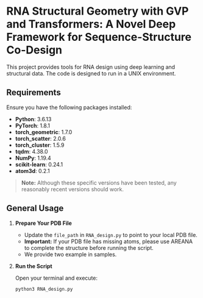 <h1><b>RNA Structural Geometry with GVP and Transformers: A Novel Deep Framework for Sequence-Structure Co-Design </b></h1>

This project provides tools for RNA design using deep learning and structural data. The code is designed to run in a UNIX environment.

## Requirements

Ensure you have the following packages installed:

- **Python**: 3.6.13
- **PyTorch**: 1.8.1
- **torch_geometric**: 1.7.0
- **torch_scatter**: 2.0.6
- **torch_cluster**: 1.5.9
- **tqdm**: 4.38.0
- **NumPy**: 1.19.4
- **scikit-learn**: 0.24.1
- **atom3d**: 0.2.1

> **Note:** Although these specific versions have been tested, any reasonably recent versions should work.

## General Usage

1. **Prepare Your PDB File**

   - Update the `file_path` in `RNA_design.py` to point to your local PDB file.
   - **Important:** If your PDB file has missing atoms, please use AREANA to complete the structure before running the script.
   - We provide two example in samples.

2. **Run the Script**

   Open your terminal and execute:
   ```bash
   python3 RNA_design.py
